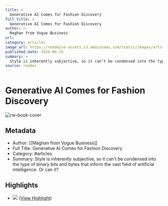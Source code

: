 ```yaml
---
title: >
  Generative AI Comes for Fashion Discovery
full_title: >
  Generative AI Comes for Fashion Discovery
author: >
  Maghan from Vogue Business
url: 
category: articles
image_url: https://readwise-assets.s3.amazonaws.com/static/images/article2.74d541386bbf.png
published_date: 2024-06-25
summary: >
  Style is inherently subjective, so it can’t be condensed into the type of binary bits and bytes that inform the vast field of artificial intelligence. Or can it?
source: reader
---
```

# Generative AI Comes for Fashion Discovery

![rw-book-cover](https://readwise-assets.s3.amazonaws.com/static/images/article2.74d541386bbf.png)

## Metadata
- Author: [[Maghan from Vogue Business]]
- Full Title: Generative AI Comes for Fashion Discovery
- Category: #articles
- Summary: Style is inherently subjective, so it can’t be condensed into the type of binary bits and bytes that inform the vast field of artificial intelligence. Or can it?

## Highlights
- ![](https://media.sailthru.com/composer/images/sailthru-prod-67n/Headshots-Maghan_1.png) ([View Highlight](https://read.readwise.io/read/01j18qfqhpv23m8758tbpph2dp))


